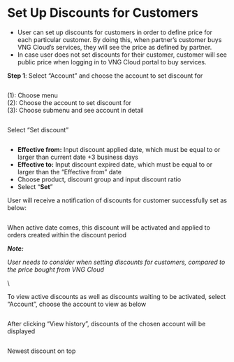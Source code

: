 # Set Up Discounts for Customers

* User can set up discounts for customers in order to define price for each particular customer. By doing this, when partner’s customer buys VNG Cloud’s services, they will see the price as defined by partner.
* In case user does not set discounts for their customer, customer will see public price when logging in to VNG Cloud portal to buy services.

**Step 1**: Select “Account” and choose the account to set discount for

<figure><img src="https://docs.vngcloud.vn/download/attachments/59805285/image2023-7-12_11-6-18.png?version=1&#x26;modificationDate=1689134779000&#x26;api=v2" alt=""><figcaption></figcaption></figure>

(1): Choose menu\
(2): Choose the account to set discount for\
(3): Choose submenu and see account in detail

<figure><img src="https://docs.vngcloud.vn/download/attachments/59805285/image2023-7-12_11-8-8.png?version=1&#x26;modificationDate=1689134889000&#x26;api=v2" alt=""><figcaption></figcaption></figure>

Select “Set discount”

<figure><img src="https://docs.vngcloud.vn/download/attachments/59805285/image2023-7-12_11-11-43.png?version=1&#x26;modificationDate=1689135104000&#x26;api=v2" alt=""><figcaption></figcaption></figure>

* **Effective from:** Input discount applied date, which must be equal to or larger than current date +3 business days
* **Effective to:** Input discount expired date, which must be equal to or larger than the “Effective from” date
* Choose product, discount group and input discount ratio
* Select “**Set**”

User will receive a notification of discounts for customer successfully set as below:

<figure><img src="https://docs.vngcloud.vn/download/attachments/59805285/image2023-7-12_11-13-19.png?version=1&#x26;modificationDate=1689135200000&#x26;api=v2" alt=""><figcaption></figcaption></figure>

When active date comes, this discount will be activated and applied to orders created within the discount period

_**Note:**_

_User needs to consider when setting discounts for customers, compared to the price bought from VNG Cloud_

\


To view active discounts as well as discounts waiting to be activated, select “Account”, choose the account to view as below

<figure><img src="https://docs.vngcloud.vn/download/attachments/59805285/image2023-7-12_11-16-4.png?version=1&#x26;modificationDate=1689135364000&#x26;api=v2" alt=""><figcaption></figcaption></figure>

After clicking “View history”, discounts of the chosen account will be displayed

<figure><img src="https://docs.vngcloud.vn/download/attachments/59805285/image2023-7-12_11-17-41.png?version=1&#x26;modificationDate=1689135461000&#x26;api=v2" alt=""><figcaption></figcaption></figure>

Newest discount on top
